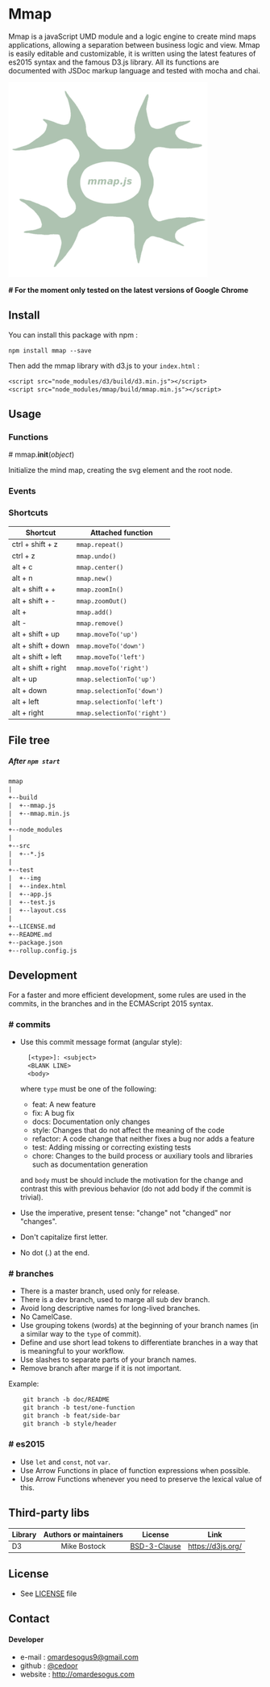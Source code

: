 # Mmap

Mmap is a javaScript UMD module and a logic engine to create mind maps applications, allowing a separation between business logic and view. Mmap is easily editable and customizable, it is written using the latest features of es2015 syntax and the famous D3.js library. All its functions are documented with JSDoc markup language and tested with mocha and chai.

![mmap.js](test/img/logo.png)

**# For the moment only tested on the latest versions of Google Chrome**

## Install

You can install this package with npm :

    npm install mmap --save

Then add the mmap library with d3.js to your `index.html` :

    <script src="node_modules/d3/build/d3.min.js"></script>
    <script src="node_modules/mmap/build/mmap.min.js"></script>

## Usage

### Functions

\# mmap.**init**(*object*)

Initialize the mind map, creating the svg element and the root node.

### Events  

### Shortcuts

| Shortcut            | Attached function               |
|---------------------|---------------------------------|
| ctrl + shift + z    | `mmap.repeat()`                 |
| ctrl + z            | `mmap.undo()`                   |
| alt + c             | `mmap.center()`                 |
| alt + n             | `mmap.new()`                    |
| alt + shift + +     | `mmap.zoomIn()`                 |
| alt + shift + -     | `mmap.zoomOut()`                |
| alt +               | `mmap.add()`                    |
| alt -               | `mmap.remove()`                 |
| alt + shift + up    | `mmap.moveTo('up')`             |
| alt + shift + down  | `mmap.moveTo('down')`           |
| alt + shift + left  | `mmap.moveTo('left')`           |
| alt + shift + right | `mmap.moveTo('right')`          |
| alt + up            | `mmap.selectionTo('up')`        |
| alt + down          | `mmap.selectionTo('down')`      |
| alt + left          | `mmap.selectionTo('left')`      |
| alt + right         | `mmap.selectionTo('right')`     |

## File tree
##### After `npm start`

    mmap
    |
    +--build
    |  +--mmap.js
    |  +--mmap.min.js
    |
    +--node_modules
    |
    +--src
    |  +--*.js
    |
    +--test
    |  +--img
    |  +--index.html
    |  +--app.js
    |  +--test.js
    |  +--layout.css
    |
    +--LICENSE.md
    +--README.md
    +--package.json
    +--rollup.config.js

## Development

For a faster and more efficient development, some rules are used in the commits, in the branches and in the ECMAScript 2015 syntax.

### # commits

- Use this commit message format (angular style):  

        [<type>]: <subject>
        <BLANK LINE>
        <body>

    where `type` must be one of the following:
    - feat: A new feature
    - fix: A bug fix
    - docs: Documentation only changes
    - style: Changes that do not affect the meaning of the code
    - refactor: A code change that neither fixes a bug nor adds a feature
    - test: Adding missing or correcting existing tests
    - chore: Changes to the build process or auxiliary tools and libraries such as documentation generation

    and `body` must be should include the motivation for the change and contrast this with previous behavior (do not add body if the commit is trivial). 

- Use the imperative, present tense: "change" not "changed" nor "changes".
- Don't capitalize first letter.
- No dot (.) at the end.

### # branches

- There is a master branch, used only for release.
- There is a dev branch, used to marge all sub dev branch.
- Avoid long descriptive names for long-lived branches.
- No CamelCase.
- Use grouping tokens (words) at the beginning of your branch names (in a similar way to the `type` of commit).
- Define and use short lead tokens to differentiate branches in a way that is meaningful to your workflow.
- Use slashes to separate parts of your branch names.
- Remove branch after marge if it is not important.

Example:
    
        git branch -b doc/README
        git branch -b test/one-function
        git branch -b feat/side-bar
        git branch -b style/header

### # es2015

- Use `let` and `const`, not `var`.
- Use Arrow Functions in place of function expressions when possible.
- Use Arrow Functions whenever you need to preserve the lexical value of this.

## Third-party libs

| Library           | Authors or maintainers               | License    | Link |
|-------------------|:------------------------------------:|:----------:|:----:|
| D3 | Mike Bostock | [BSD-3-Clause](https://github.com/d3/d3/blob/master/LICENSE) | https://d3js.org/ |

## License
* See [LICENSE](https://github.com/cedoor/mmap/blob/master/LICENSE.md) file

## Contact
#### Developer
* e-mail : omardesogus9@gmail.com
* github : [@cedoor](https://github.com/cedoor)
* website : http://omardesogus.com
